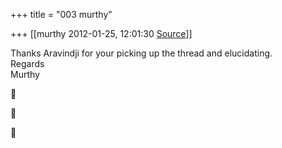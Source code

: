 +++
title = "003 murthy"

+++
[[murthy	2012-01-25, 12:01:30 [Source](https://groups.google.com/g/samskrita/c/gMOP43j3WhA)]]



Thanks Aravindji for your picking up the thread and elucidating.  
Regards  
Murthy








